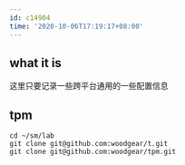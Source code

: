 ```yaml
---
id: c14904
time: '2020-10-06T17:19:17+08:00'
---
```


## what it is
这里只要记录一些跨平台通用的一些配置信息
## tpm
```
cd ~/sm/lab
git clone git@github.com:woodgear/t.git
git clone git@github.com:woodgear/tpm.git
```